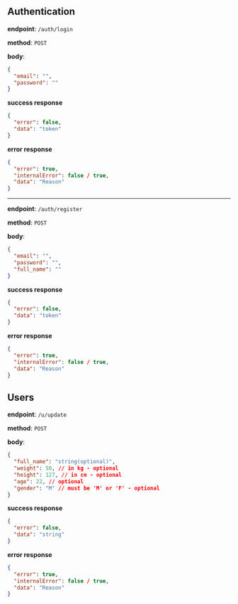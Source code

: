 ## Authentication

**endpoint**: `/auth/login`

**method**: `POST`

**body**:

```json
{
  "email": "",
  "password": ""
}
```

**success response**

```json
{
  "error": false,
  "data": "token"
}
```

**error response**

```json
{
  "error": true,
  "internalError": false / true,
  "data": "Reason"
}
```

<hr/>

**endpoint**: `/auth/register`

**method**: `POST`

**body**:

```json
{
  "email": "",
  "password": "",
  "full_name": ""
}
```

**success response**

```json
{
  "error": false,
  "data": "token"
}
```

**error response**

```json
{
  "error": true,
  "internalError": false / true,
  "data": "Reason"
}
```

## Users

**endpoint**: `/u/update`

**method**: `POST`

**body**:

```json
{
  "full_name": "string(optional)",
  "weight": 50, // in kg - optional
  "height": 127, // in cm - optional
  "age": 22, // optional
  "gender": "M" // must be 'M' or 'F' - optional
}
```

**success response**

```json
{
  "error": false,
  "data": "string"
}
```

**error response**

```json
{
  "error": true,
  "internalError": false / true,
  "data": "Reason"
}
```
